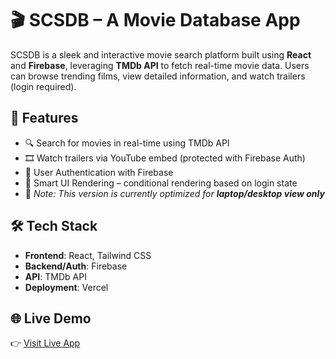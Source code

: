# 🎬 SCSDB – A Movie Database App

SCSDB is a sleek and interactive movie search platform built using **React** and **Firebase**, leveraging **TMDb API** to fetch real-time movie data. Users can browse trending films, view detailed information, and watch trailers (login required).

## 🚀 Features

- 🔍 Search for movies in real-time using TMDb API  
- 🎞️ Watch trailers via YouTube embed (protected with Firebase Auth)  
- 🔐 User Authentication with Firebase 
- 🧠 Smart UI Rendering – conditional rendering based on login state  
- 📱 *Note: This version is currently optimized for **laptop/desktop view only***

## 🛠️ Tech Stack

- **Frontend**: React, Tailwind CSS  
- **Backend/Auth**: Firebase  
- **API**: TMDb API  
- **Deployment**: Vercel  

## 🌐 Live Demo

👉 [Visit Live App](https://scsdb-moviedb.vercel.app/)
